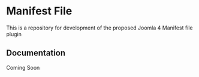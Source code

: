 # Manifest File
This is a repository for development of the proposed Joomla 4 Manifest file plugin

## Documentation
Coming Soon
